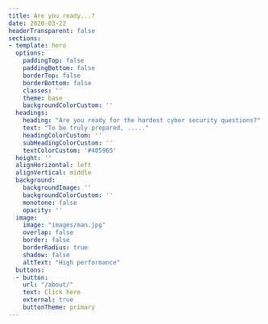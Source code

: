 ```yaml
---
title: Are you ready...?
date: 2020-03-22
headerTransparent: false
sections:
- template: hero
  options:
    paddingTop: false
    paddingBottom: false
    borderTop: false
    borderBottom: false
    classes: ''
    theme: base
    backgroundColorCustom: ''
  headings:
    heading: "Are you ready for the hardest cyber security questions?"
    text: "To be truly prepared, ....."
    headingColorCustom: ''
    subHeadingColorCustom: ''
    textColorCustom: '#405965'
  height: ''
  alignHorizontal: left
  alignVertical: middle
  background:
    backgroundImage: ''
    backgroundColorCustom: ''
    monotone: false
    opacity: ''
  image:
    image: "images/man.jpg"
    overlap: false
    border: false
    borderRadius: true
    shadow: false
    altText: "High performance"
  buttons:
  - button: 
    url: "/about/"
    text: Click here
    external: true
    buttonTheme: primary
---
```

